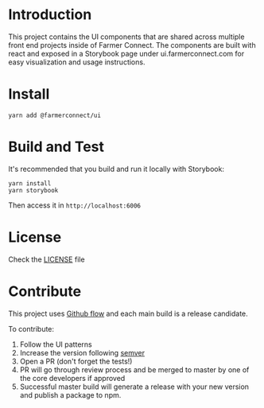 # Introduction

This project contains the UI components that are shared across multiple front end projects inside of Farmer Connect. The components are built with react and exposed in a Storybook page under ui.farmerconnect.com for easy visualization and usage instructions.

# Install

```
yarn add @farmerconnect/ui
```

# Build and Test

It's recommended that you build and run it locally with Storybook:

```
yarn install
yarn storybook
```

Then access it in `http://localhost:6006`

# License

Check the [LICENSE](https://github.com/farmerconnect/farmerconnect-ui/blob/main/LICENSE) file

# Contribute

This project uses [Github flow](https://guides.github.com/introduction/flow/) and each main build is a release candidate.

To contribute:

1. Follow the UI patterns
2. Increase the version following [semver](https://semver.org/)
3. Open a PR (don't forget the tests!)
4. PR will go through review process and be merged to master by one of the core developers if approved
5. Successful master build will generate a release with your new version and publish a package to npm.
